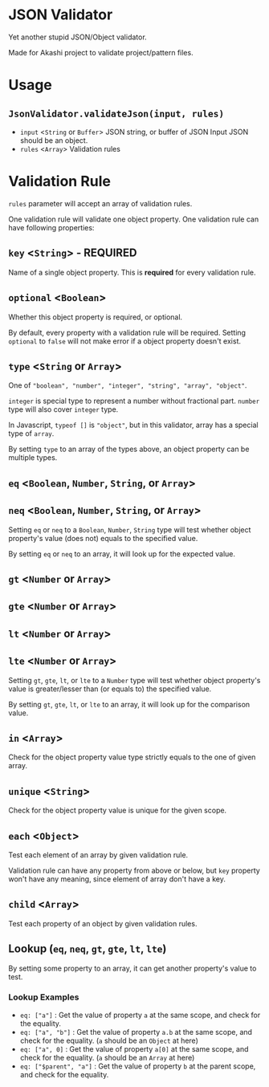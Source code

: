 # JSON Validator

Yet another stupid JSON/Object validator.

Made for Akashi project to validate project/pattern files.

# Usage

## `JsonValidator.validateJson(input, rules)`
* `input` <`String` or `Buffer`> JSON string, or buffer of JSON
  Input JSON should be an object.
* `rules` <`Array`> Validation rules

# Validation Rule

`rules` parameter will accept an array of validation rules.

One validation rule will validate one object property.
One validation rule can have following properties:

## `key` <`String`> - **REQUIRED**

Name of a single object property. This is **required** for every validation rule.

## `optional` <`Boolean`>

Whether this object property is required, or optional.

By default, every property with a validation rule will be required. Setting `optional` to `false` will not make error if a object property doesn't exist.

## `type` <`String` or `Array`>

One of `"boolean", "number", "integer", "string", "array", "object"`.

`integer` is special type to represent a number without fractional part.
`number` type will also cover `integer` type.

In Javascript, `typeof []` is `"object"`, but in this validator, array has a special type of `array`.

By setting `type` to an array of the types above, an object property can be multiple types.

## `eq` <`Boolean`, `Number`, `String`, or `Array`>
## `neq` <`Boolean`, `Number`, `String`, or `Array`>

Setting `eq` or `neq` to a `Boolean`, `Number`, `String` type will test whether object property's value (does not) equals to the specified value.

By setting `eq` or `neq` to an array, it will look up for the expected value.

## `gt` <`Number` or `Array`>
## `gte` <`Number` or `Array`>
## `lt` <`Number` or `Array`>
## `lte` <`Number` or `Array`>

Setting `gt`, `gte`, `lt`, or `lte` to a `Number` type will test whether object property's value is greater/lesser than (or equals to) the specified value.

By setting `gt`, `gte`, `lt`, or `lte` to an array, it will look up for the comparison value.

## `in` <`Array`>

Check for the object property value type strictly equals to the one of given array.

## `unique` <`String`>

Check for the object property value is unique for the given scope.

## `each` <`Object`>

Test each element of an array by given validation rule.

Validation rule can have any property from above or below, but `key` property won't have any meaning, since element of array don't have a key.

## `child` <`Array`>

Test each property of an object by given validation rules.

## Lookup (`eq`, `neq`, `gt`, `gte`, `lt`, `lte`)

By setting some property to an array, it can get another property's value to test.

### Lookup Examples

* `eq: ["a"]` : Get the value of property `a` at the same scope, and check for the equality.
* `eq: ["a", "b"]` : Get the value of property `a.b` at the same scope, and check for the equality. (`a` should be an `Object` at here)
* `eq: ["a", 0]` : Get the value of property `a[0]` at the same scope, and check for the equality. (`a` should be an `Array` at here)
* `eq: ["$parent", "a"]` : Get the value of property `b` at the parent scope, and check for the equality.

